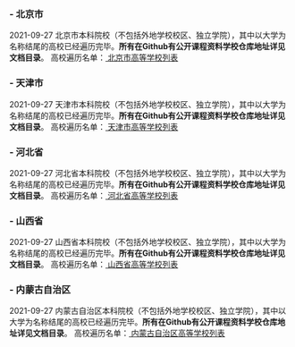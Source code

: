 ### - 北京市
2021-09-27 北京市本科院校（不包括外地学校校区、独立学院），其中以大学为名称结尾的高校已经遍历完毕。**所有在Github有公开课程资料学校仓库地址详见文档目录**。
高校遍历名单：[ 北京市高等学校列表](https://zh.wikipedia.org/wiki/%E5%8C%97%E4%BA%AC%E5%B8%82%E9%AB%98%E7%AD%89%E5%AD%A6%E6%A0%A1%E5%88%97%E8%A1%A8)

### - 天津市
2021-09-27 天津市本科院校（不包括外地学校校区、独立学院），其中以大学为名称结尾的高校已经遍历完毕。**所有在Github有公开课程资料学校仓库地址详见文档目录**。
高校遍历名单：[ 天津市高等学校列表](https://zh.wikipedia.org/wiki/%E5%A4%A9%E6%B4%A5%E5%B8%82%E9%AB%98%E7%AD%89%E5%AD%A6%E6%A0%A1%E5%88%97%E8%A1%A8)

### - 河北省
2021-09-27 河北省本科院校（不包括外地学校校区、独立学院），其中以大学为名称结尾的高校已经遍历完毕。**所有在Github有公开课程资料学校仓库地址详见文档目录**。
高校遍历名单：[ 河北省高等学校列表](https://zh.wikipedia.org/wiki/%E6%B2%B3%E5%8C%97%E7%9C%81%E9%AB%98%E7%AD%89%E5%AD%A6%E6%A0%A1%E5%88%97%E8%A1%A8)

### - 山西省
2021-09-27 山西省本科院校（不包括外地学校校区、独立学院），其中以大学为名称结尾的高校已经遍历完毕。**所有在Github有公开课程资料学校仓库地址详见文档目录**。
高校遍历名单：[ 山西省高等学校列表](https://zh.wikipedia.org/wiki/%E5%B1%B1%E8%A5%BF%E7%9C%81%E9%AB%98%E7%AD%89%E5%AD%B8%E6%A0%A1%E5%88%97%E8%A1%A8)

### - 内蒙古自治区
2021-09-27 内蒙古自治区本科院校（不包括外地学校校区、独立学院），其中以大学为名称结尾的高校已经遍历完毕。**所有在Github有公开课程资料学校仓库地址详见文档目录**。
高校遍历名单：[ 内蒙古自治区高等学校列表](https://zh.wikipedia.org/wiki/%E5%86%85%E8%92%99%E5%8F%A4%E8%87%AA%E6%B2%BB%E5%8C%BA%E9%AB%98%E7%AD%89%E5%AD%A6%E6%A0%A1%E5%88%97%E8%A1%A8)
